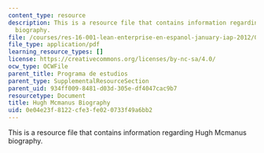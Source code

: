 ```yaml
---
content_type: resource
description: This is a resource file that contains information regarding Hugh Mcmanus
  biography.
file: /courses/res-16-001-lean-enterprise-en-espanol-january-iap-2012/0e04e23f8122cfe3fe020733f49a6bb2_MITRES_16_001IAP12_Hugh.pdf
file_type: application/pdf
learning_resource_types: []
license: https://creativecommons.org/licenses/by-nc-sa/4.0/
ocw_type: OCWFile
parent_title: Programa de estudios
parent_type: SupplementalResourceSection
parent_uid: 934ff009-8481-d03d-305e-df4047cac9b7
resourcetype: Document
title: Hugh Mcmanus Biography
uid: 0e04e23f-8122-cfe3-fe02-0733f49a6bb2
---
```

This is a resource file that contains information regarding Hugh Mcmanus biography.